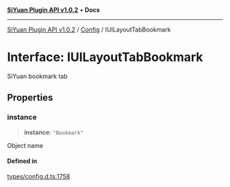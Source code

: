 [**SiYuan Plugin API v1.0.2**](../../../README.md) • **Docs**

---

[SiYuan Plugin API v1.0.2](../../../README.md) / [Config](../README.md) / IUILayoutTabBookmark

# Interface: IUILayoutTabBookmark

SiYuan bookmark tab

## Properties

### instance

> **instance**: `"Bookmark"`

Object name

#### Defined in

[types/config.d.ts:1758](https://github.com/siyuan-note/petal/tree/main/types/config.d.ts#L1758)

